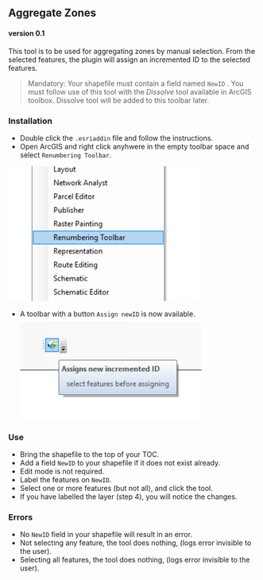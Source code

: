 ## Aggregate Zones
#### __version__ 0.1

This tool is to be used for aggregating zones by manual selection. From the selected features, the plugin will assign an incremented ID to the selected features.


> Mandatory: Your shapefile must contain a field named `NewID` . You must follow use of this tool with the *Dissolve* tool available in ArcGIS toolbox. Dissolve tool will be added to this toolbar later.

### Installation

- Double click the `.esriaddin` file and follow the instructions.
- Open ArcGIS and right click anyhwere in the empty toolbar space and select `Renumbering Toolbar`.  

![Activate Toolbar](renumbering.png)

- A toolbar with a button `Assign newID` is now available.
![Button](tool_renumbering.png)

### Use

- Bring the shapefile to the top of your TOC.
- Add a field `NewID` to your shapefile if it does not exist already.
- Edit mode is not required.
- Label the features on `NewID`.
- Select one or more features (but not all), and click the tool.
- If you have labelled the layer (step 4), you will notice the changes.

### Errors

- No `NewID` field in your shapefile will result in an error.
- Not selecting any feature, the tool does nothing, (logs error invisible to the user).
- Selecting all features, the tool does nothing, (logs error invisible to the user).

